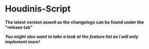 # Houdinis-Script

**The latest version aswell as the changelogs can be found under the "release tab"**  

***You might also want to take a look at the feature list as I will only implement more!***

